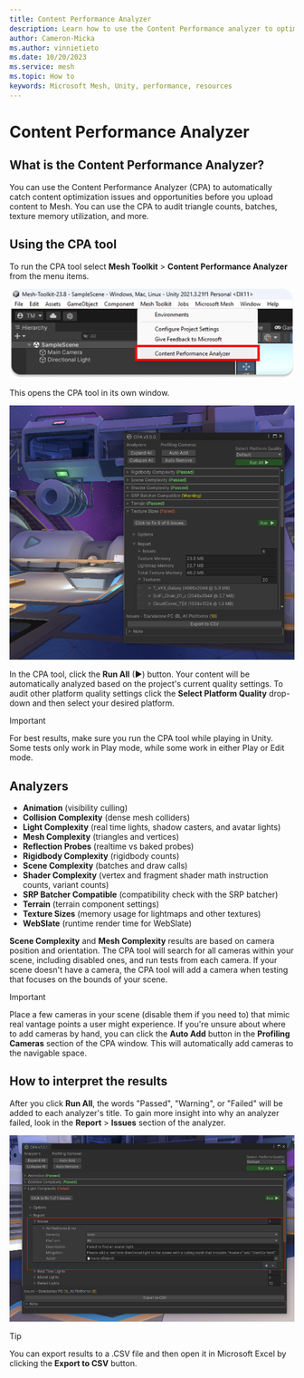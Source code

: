 ```yaml
---
title: Content Performance Analyzer
description: Learn how to use the Content Performance analyzer to optimize your Mesh experience.
author: Cameron-Micka
ms.author: vinnietieto
ms.date: 10/20/2023
ms.service: mesh
ms.topic: How to
keywords: Microsoft Mesh, Unity, performance, resources
---
```


# Content Performance Analyzer

## What is the Content Performance Analyzer?

You can use the Content Performance Analyzer (CPA) to automatically catch content optimization issues and opportunities before you upload content to Mesh. You can use the CPA to audit triangle counts, batches, texture memory utilization, and more.

## Using the CPA tool

To run the CPA tool select **Mesh Toolkit** > **Content Performance Analyzer** from the menu items.

![Accessing the Content Performance Analyzer through the Unity menu](../../media/3d-design-performance-guide/image002.png)

 This opens the CPA tool in its own window.

![A screenshot of the Content Performance Analyzer window](../../media/3d-design-performance-guide/image003.png)

In the CPA tool, click the **Run All** (▶) button. Your content will be automatically analyzed based on the project's current quality settings. To audit other platform quality settings click the **Select Platform Quality** drop-down and then select your desired platform.

> [!IMPORTANT]
> For best results, make sure you run the CPA tool while playing in Unity. Some tests only work in Play mode, while some work in either Play or Edit mode.

## Analyzers

- **Animation** (visibility culling)
- **Collision Complexity** (dense mesh colliders)
- **Light Complexity** (real time lights, shadow casters, and avatar lights)
- **Mesh Complexity** (triangles and vertices)
- **Reflection Probes** (realtime vs baked probes)
- **Rigidbody Complexity** (rigidbody counts)
- **Scene Complexity** (batches and draw calls)
- **Shader Complexity** (vertex and fragment shader math instruction counts, variant counts)
- **SRP Batcher Compatible** (compatibility check with the SRP batcher)
- **Terrain** (terrain component settings)
- **Texture Sizes** (memory usage for lightmaps and other textures)
- **WebSlate** (runtime render time for WebSlate)

**Scene Complexity** and **Mesh Complexity** results are based on camera position and orientation. The CPA tool will search for all cameras within your scene, including disabled ones, and run tests from each camera. If your scene doesn't have a camera, the CPA tool will add a camera when testing that focuses on the bounds of your scene.

> [!IMPORTANT]
> Place a few cameras in your scene (disable them if you need to) that mimic real vantage points a user might experience. If you're unsure about where to add cameras by hand, you can click the **Auto Add** button in the **Profiling Cameras** section of the CPA window. This will automatically add cameras to the navigable space.

## How to interpret the results

After you click **Run All**, the words "Passed", "Warning", or "Failed" will be added to each analyzer's title. To gain more insight into why an analyzer failed, look in the **Report** > **Issues** section of the analyzer.

![A screenshot of the Content Performance Analyzer's issues](../../media/3d-design-performance-guide/image068.png)

> [!TIP]
> You can export results to a .CSV file and then open it in Microsoft Excel by clicking the **Export to CSV** button.
